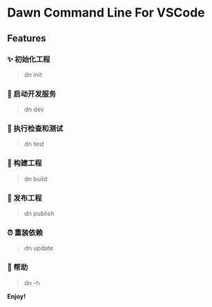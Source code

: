 # Dawn Command Line For VSCode

## Features

### ✨ 初始化工程

> dn init

### 🚝 启动开发服务

> dn dev

### 🧪 执行检查和测试

> dn test

### 👷 构建工程

> dn build

### 📙 发布工程

> dn publish

### ⏰ 重装依赖

> dn update

### 🙏 帮助

> dn -h

**Enjoy!**

